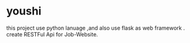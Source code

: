 # youshi
this project use python lanuage ,and also use flask as web framework .
create RESTFul Api for Job-Website.
